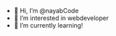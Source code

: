 - 👋 Hi, I’m @nayabCode
- 👀 I’m interested in webdeveloper
- 🌱 I’m currently learning!




<!---
nayabCode/nayabCode is a ✨ special ✨ repository because its `README.md` (this file) appears on your GitHub profile.
You can click the Preview link to take a look at your changes.
--->
